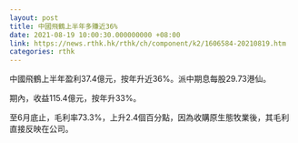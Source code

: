 ```yaml
---
layout: post
title: 中國飛鶴上半年多賺近36%
date: 2021-08-19 10:00:30.000000000 +08:00
link: https://news.rthk.hk/rthk/ch/component/k2/1606584-20210819.htm
categories: rthk
---
```


中國飛鶴上半年盈利37.4億元，按年升近36%。派中期息每股29.73港仙。

期內，收益115.4億元，按年升33%。

至6月底止，毛利率73.3%，上升2.4個百分點，因為收購原生態牧業後，其毛利直接反映在公司。
